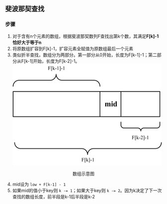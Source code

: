 ## 斐波那契查找
### 步骤
1. 对于含有n个元素的数组，根据斐波那契数列F查找出第k个数，其满足**F[k]-1恰好大于等于n**
2. 将原数组扩容到F[k]-1，扩容元素全赋值为原数组最后一个元素
3. 类似折半查找，数组分为两部分。第一部分从0开始，长度为F[k-1]-1；第二部分从F[k-1]开始，长度为F[k-2]-1。![数组示意图](https://raw.githubusercontent.com/Yuppie898988/LearningNotes-images/main/Notes/2021/02/25/%E6%96%90%E6%B3%A2%E9%82%A3%E5%A5%91%E6%9F%A5%E6%89%BE-1614240882415.png)
<center>数组示意图</center>

4. mid设为 `low + F[k-1] - 1`
5. 如果mid的值小于key则 `k -= 1`；如果大于key则 `k -= 2`。因为k决定了下一次查找的数组长度，前半段是k-1后半段是k-2
